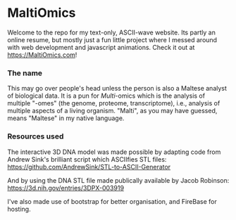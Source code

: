 # MaltiOmics
Welcome to the repo for my text-only, ASCII-wave website. Its partly an online resume, but mostly just a fun little project where I messed around with web development and javascript animations. Check it out at https://MaltiOmics.com! 

### The name
This may go over people's head unless the person is also a Maltese analyst of biological data. It is a pun for _Multi_-omics which is the analysis of multiple "-omes" (the genome, proteome, transcriptome), i.e., analysis of multiple aspects of a living organism. "Malti", as you may have guessed, means "Maltese" in my native language.

### Resources used
The interactive 3D DNA model was made possible by adapting code from Andrew Sink's brilliant script which ASCIIfies STL files:
https://github.com/AndrewSink/STL-to-ASCII-Generator

And by using the DNA STL file made publically available by Jacob Robinson: 
https://3d.nih.gov/entries/3DPX-003919

I've also made use of bootstrap for better organisation, and FireBase for hosting.
